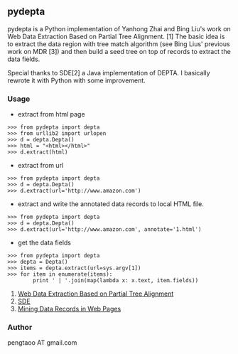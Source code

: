 ## pydepta

pydepta is a Python implementation of Yanhong Zhai and Bing Liu's work on Web Data Extraction Based on Partial Tree Alignment. [1]
The basic idea is to extract the data region with tree match algorithm (see Bing Lius' previous work on MDR [3]) and then build a seed tree on top of records to extract the data fields.

Special thanks to SDE[2] a Java implementation of DEPTA. I basically rewrote it with Python with some improvement.

### Usage

- extract from html page

```
>>> from pydepta import depta
>>> from urllib2 import urlopen
>>> d = depta.Depta()
>>> html = "<html></html>"
>>> d.extract(html)
```

- extract from url

```
>>> from pydepta import depta
>>> d = depta.Depta()
>>> d.extract(url='http://www.amazon.com')
```

- extract and write the annotated data records to local HTML file.

```
>>> from pydepta import depta
>>> d = depta.Depta()
>>> d.extract(url='http://www.amazon.com', annotate='1.html')
```

- get the data fields

```
>>> from pydepta import depta
>>> depta = Depta()
>>> items = depta.extract(url=sys.argv[1])
>>> for item in enumerate(items):
        print ' | '.join(map(lambda x: x.text, item.fields))
```

1. [Web Data Extraction Based on Partial Tree Alignment](http://dl.acm.org/citation.cfm?id=1060761)
2. [SDE](https://github.com/seagatesoft/sde)
3. [Mining Data Records in Web Pages](http://dl.acm.org/citation.cfm?id=956826)

### Author
pengtaoo AT gmail.com
